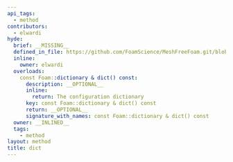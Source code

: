 ```yaml
---
api_tags:
  - method
contributors:
  - elwardi
hyde:
  brief: __MISSING__
  defined_in_file: https://github.com/FoamScience/MeshFreeFoam.git/blob/master/src/meshfree/shapes/basicShape/basicShape.H
  inline:
    owner: elwardi
  overloads:
    const Foam::dictionary & dict() const:
      description: __OPTIONAL__
      inline:
        return: The configuration dictionary
      key: const Foam::dictionary & dict() const
      return: __OPTIONAL__
      signature_with_names: const Foam::dictionary & dict() const
  owner: __INLINED__
  tags:
    - method
layout: method
title: dict
---
```


